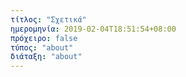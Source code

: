 ```yaml
---
τίτλος: "Σχετικά"
ημερομηνία: 2019-02-04T18:51:54+08:00
πρόχειρο: false
τύπος: "about"
διάταξη: "about"
---
```

